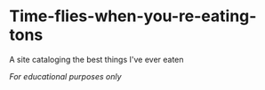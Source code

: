 # Time-flies-when-you-re-eating-tons
A site cataloging the best things I've ever eaten












*For educational purposes only*
